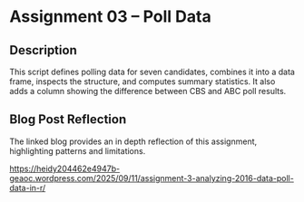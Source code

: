 # Assignment 03 – Poll Data

## Description
This script defines polling data for seven candidates, combines it into a data frame, inspects the structure, and computes summary statistics. It also adds a column showing the difference between CBS and ABC poll results.

## Blog Post Reflection
The linked blog provides an in depth reflection of this assignment, highlighting patterns and limitations.

https://heidy204462e4947b-geaoc.wordpress.com/2025/09/11/assignment-3-analyzing-2016-data-poll-data-in-r/

